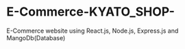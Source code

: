# E-Commerce-KYATO_SHOP-
E-Commerce website using React.js, Node.js, Express.js and MangoDb(Database) 
